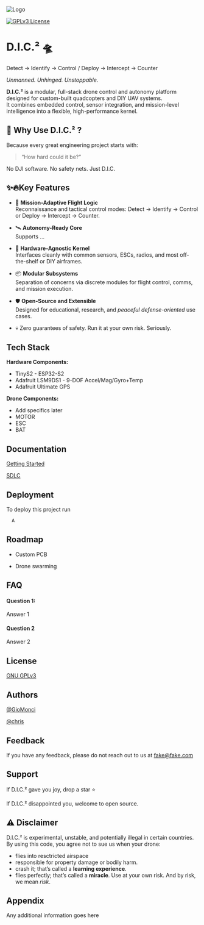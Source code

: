 
![Logo](https://dev-to-uploads.s3.amazonaws.com/uploads/articles/th5xamgrr6se0x5ro4g6.png)


[![GPLv3 License](https://img.shields.io/badge/License-GPL%20v3-yellow.svg)](https://opensource.org/licenses/)

# D.I.C.² 🛸
Detect → Identify → Control / Deploy → Intercept → Counter

*Unmanned. Unhinged. Unstoppable.* 

**D.I.C.²** is a modular, full-stack drone control and autonomy platform designed for custom-built quadcopters and DIY UAV systems.  
It combines embedded control, sensor integration, and mission-level intelligence into a flexible, high-performance kernel.


## 🌟 Why Use D.I.C.² ?

Because every great engineering project starts with:
> “How hard could it be?”

No DJI software. No safety nets. Just D.I.C.

## ✨🔥Key Features

- 🧠 **Mission-Adaptive Flight Logic**  
  Reconnaissance and tactical control modes: Detect → Identify → Control or Deploy → Intercept → Counter.

- 🛰️ **Autonomy-Ready Core**  
  Supports ...

- 🔧 **Hardware-Agnostic Kernel**  
  Interfaces cleanly with common sensors, ESCs, radios, and most off-the-shelf or DIY airframes.

- 📦 **Modular Subsystems**  
  Separation of concerns via discrete modules for flight control, comms, and mission execution.

- 🛡️ **Open-Source and Extensible**  
  Designed for educational, research, and *peaceful defense-oriented* use cases.
  
- 💀 Zero guarantees of safety. Run it at your own risk. Seriously.
## Tech Stack

**Hardware Components:** 
- TinyS2 - ESP32-S2
- Adafruit LSM9DS1 - 9-DOF Accel/Mag/Gyro+Temp
- Adafruit Ultimate GPS

**Drone Components:** 
- Add specifics later
- MOTOR
- ESC
- BAT


## Documentation

[Getting Started]()

[SDLC]()


## Deployment

To deploy this project run

```bash
  A
```


## Roadmap

- Custom PCB

- Drone swarming


## FAQ

#### Question 1: 

Answer 1

#### Question 2

Answer 2


## License

[GNU GPLv3](https://choosealicense.com/licenses/gpl-3.0/)


## Authors

[@GioMonci](https://github.com/GioMonci)

[@chris](https://github.com/chris-gits)


## Feedback

If you have any feedback, please do not reach out to us at fake@fake.com


## Support

If D.I.C.² gave you joy, drop a star ⭐

If D.I.C.² disappointed you, welcome to open source.


## ⚠️ Disclaimer
D.I.C.² is experimental, unstable, and potentially illegal in certain countries.
By using this code, you agree not to sue us when your drone:
- flies into resctricted airspace
- responsible for property damage or bodily harm.
- crash it; that’s called a **learning experience**.
- flies perfectly; that’s called a **miracle**.
Use at your own risk. And by risk, we mean *risk*.


## Appendix

Any additional information goes here

